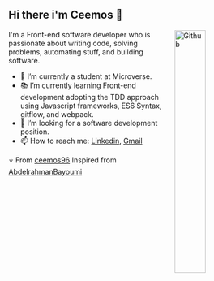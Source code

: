 ## Hi there i'm Ceemos 👋

<img width="35%" align="right" alt="Github" src="https://user-images.githubusercontent.com/48678280/88862734-4903af80-d201-11ea-968b-9c939d88a37c.gif" />

I'm a Front-end software developer who is passionate about writing code, solving problems, automating stuff, and building software.

- 🔭 I’m currently a student at Microverse.
- 📚 I’m currently learning Front-end development adopting the TDD approach using Javascript frameworks, ES6 Syntax, gitflow, and webpack.
- 👯 I’m looking for a software development position. 
- 📫 How to reach me: [Linkedin](https://www.linkedin.com/in/suleiman-olaide-97689b154/), [Gmail](mailto:olaide.suleiman@gmail.com)

⭐️ From [ceemos96](https://github.com/ceemos96)
Inspired from [AbdelrahmanBayoumi](https://github.com/abdelrahmanbayoumi)

